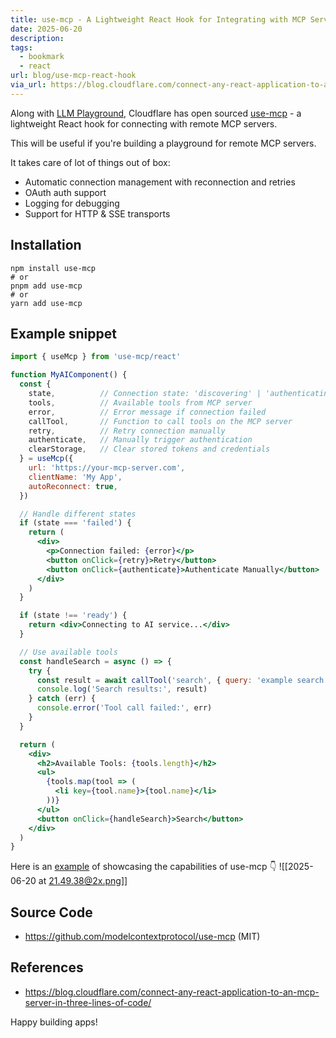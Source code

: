 ```yaml
---
title: use-mcp - A Lightweight React Hook for Integrating with MCP Servers
date: 2025-06-20
description: 
tags:
  - bookmark
  - react
url: blog/use-mcp-react-hook
via_url: https://blog.cloudflare.com/connect-any-react-application-to-an-mcp-server-in-three-lines-of-code/
---
```

Along with [LLM Playground](https://playground.ai.cloudflare.com/), Cloudflare has open sourced [use-mcp](https://github.com/modelcontextprotocol/use-mcp) - a lightweight React hook for connecting with remote MCP servers.

This will be useful if you're building a playground for remote MCP servers.

It takes care of lot of things out of box:
- Automatic connection management with reconnection and retries
- OAuth auth support
- Logging for debugging
- Support for HTTP & SSE transports

## Installation
```shell
npm install use-mcp
# or
pnpm add use-mcp
# or
yarn add use-mcp
```

## Example snippet
```jsx
import { useMcp } from 'use-mcp/react'

function MyAIComponent() {
  const {
    state,          // Connection state: 'discovering' | 'authenticating' | 'connecting' | 'loading' | 'ready' | 'failed'
    tools,          // Available tools from MCP server
    error,          // Error message if connection failed
    callTool,       // Function to call tools on the MCP server
    retry,          // Retry connection manually
    authenticate,   // Manually trigger authentication
    clearStorage,   // Clear stored tokens and credentials
  } = useMcp({
    url: 'https://your-mcp-server.com',
    clientName: 'My App',
    autoReconnect: true,
  })

  // Handle different states
  if (state === 'failed') {
    return (
      <div>
        <p>Connection failed: {error}</p>
        <button onClick={retry}>Retry</button>
        <button onClick={authenticate}>Authenticate Manually</button>
      </div>
    )
  }

  if (state !== 'ready') {
    return <div>Connecting to AI service...</div>
  }

  // Use available tools
  const handleSearch = async () => {
    try {
      const result = await callTool('search', { query: 'example search' })
      console.log('Search results:', result)
    } catch (err) {
      console.error('Tool call failed:', err)
    }
  }

  return (
    <div>
      <h2>Available Tools: {tools.length}</h2>
      <ul>
        {tools.map(tool => (
          <li key={tool.name}>{tool.name}</li>
        ))}
      </ul>
      <button onClick={handleSearch}>Search</button>
    </div>
  )
}
```

Here is an [example](https://inspector.use-mcp.dev/) of showcasing the capabilities of use-mcp 👇
![[2025-06-20 at 21.49.38@2x.png]]

## Source Code
- https://github.com/modelcontextprotocol/use-mcp (MIT)
## References
- https://blog.cloudflare.com/connect-any-react-application-to-an-mcp-server-in-three-lines-of-code/

Happy building apps!